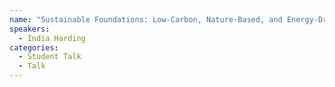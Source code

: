 ```yaml
---
name: "Sustainable Foundations: Low-Carbon, Nature-Based, and Energy-Driven Solutions - India Harding"
speakers:
  - India Harding
categories:
  - Student Talk
  - Talk
---
```


